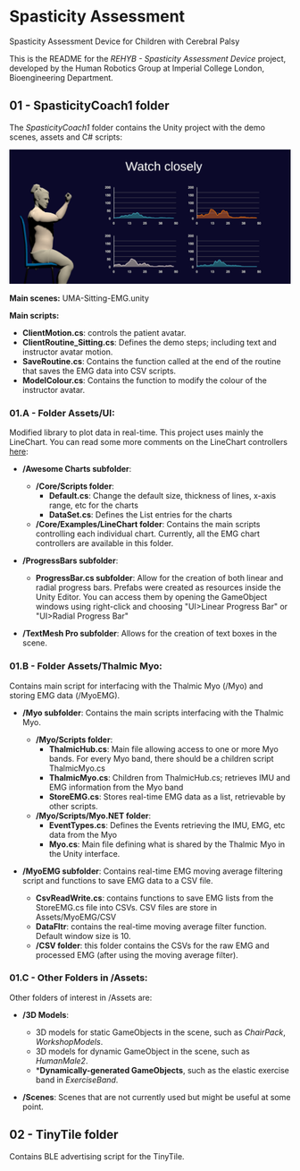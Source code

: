 # Spasticity Assessment
Spasticity Assessment Device for Children with Cerebral Palsy

This is the README for the *REHYB - Spasticity Assessment Device* project, developed by the Human Robotics Group at Imperial College London, Bioengineering Department. 

## 01 - SpasticityCoach1 folder
The *SpasticityCoach1* folder contains the Unity project with the demo scenes, assets and C# scripts:

![Unity EMG Demo](https://github.com/REHYB/SpasticityCoach/blob/master/UnityDemo.PNG)

**Main scenes:** UMA-Sitting-EMG.unity

**Main scripts:**
- **ClientMotion.cs**: controls the patient avatar.
- **ClientRoutine_Sitting.cs**: Defines the demo steps; including text and instructor avatar motion.
- **SaveRoutine.cs**: Contains the function called at the end of the routine that saves the EMG data into CSV scripts.
- **ModelColour.cs**: Contains the function to modify the colour of the instructor avatar.
  
### 01.A - Folder Assets/UI:
Modified library to plot data in real-time. This project uses mainly the LineChart. You can read some more comments on the LineChart controllers [here](https://docs.google.com/document/d/1VrCxR2o3_ZQFfntAAjsJKQfnsYi8PoBsLPYp7bbAatE/edit?usp=sharing):
- **/Awesome Charts subfolder**:
  - **/Core/Scripts folder**:
    - **Default.cs**: Change the default size, thickness of lines, x-axis range, etc for the charts
    - **DataSet.cs**: Defines the List<T> entries for the charts
  - **/Core/Examples/LineChart folder**:
    Contains the main scripts controlling each individual chart. Currently, all the EMG chart controllers are available in this folder.

- **/ProgressBars subfolder**:
  - **ProgressBar.cs subfolder**: Allow for the creation of both linear and radial progress bars. Prefabs were created as resources inside the Unity Editor. You can access them by opening the GameObject windows using right-click and choosing "UI>Linear Progress Bar" or "UI>Radial Progress Bar"

- **/TextMesh Pro subfolder**: Allows for the creation of text boxes in the scene.

### 01.B - Folder Assets/Thalmic Myo:
Contains main script for interfacing with the Thalmic Myo (/Myo) and storing EMG data (/MyoEMG).
- **/Myo subfolder**: Contains the main scripts interfacing with the Thalmic Myo.
  - **/Myo/Scripts folder**: 
    - **ThalmicHub.cs**: Main file allowing access to one or more Myo bands. For every Myo band, there should be a children script ThalmicMyo.cs
    - **ThalmicMyo.cs**: Children from ThalmicHub.cs; retrieves IMU and EMG information from the Myo band
    - **StoreEMG.cs**: Stores real-time EMG data as a list, retrievable by other scripts.
  - **/Myo/Scripts/Myo.NET folder**: 
    - **EventTypes.cs**: Defines the Events retrieving the IMU, EMG, etc data from the Myo
    - **Myo.cs**: Main file defining what is shared by the Thalmic Myo in the Unity interface.

- **/MyoEMG subfolder**:
  Contains real-time EMG moving average filtering script and functions to save EMG data to a CSV file.
  - **CsvReadWrite.cs**: contains functions to save EMG lists from the StoreEMG.cs file into CSVs. CSV files are store in Assets/MyoEMG/CSV
  - **DataFltr**: contains the real-time moving average filter function. Default window size is 10.
  - **/CSV folder**: this folder contains the CSVs for the raw EMG and processed EMG (after using the moving average filter).

### 01.C - Other Folders in /Assets:
Other folders of interest in /Assets are:
- **/3D Models**:
  - 3D models for static GameObjects in the scene, such as *ChairPack*, *WorkshopModels*.
  - 3D models for dynamic GameObject in the scene, such as *HumanMale2*.
  - ***Dynamically-generated GameObjects**, such as the elastic exercise band in *ExerciseBand*.

- **/Scenes**: Scenes that are not currently used but might be useful at some point.


## 02 - TinyTile folder
Contains BLE advertising script for the TinyTile.

